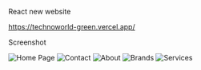 React new website

https://technoworld-green.vercel.app/
  
Screenshot

![Home Page](https://user-images.githubusercontent.com/60928405/219648504-f2e4a0e2-ec00-4457-a278-293109f8bdf1.png)
![Contact](https://user-images.githubusercontent.com/60928405/219648780-5c2ce138-fb7d-47de-941f-2fcbd04997ba.png)
![About](https://user-images.githubusercontent.com/60928405/219648813-1c8e07bf-f43e-40f8-80b0-01681cc49de6.png)
![Brands](https://user-images.githubusercontent.com/60928405/219648828-6f444de4-d70e-46e1-a386-a149b89a7cea.png)
![Services](https://user-images.githubusercontent.com/60928405/219648839-1b7e74a0-d2d2-44d1-bd30-a925e6e03fb8.png)

